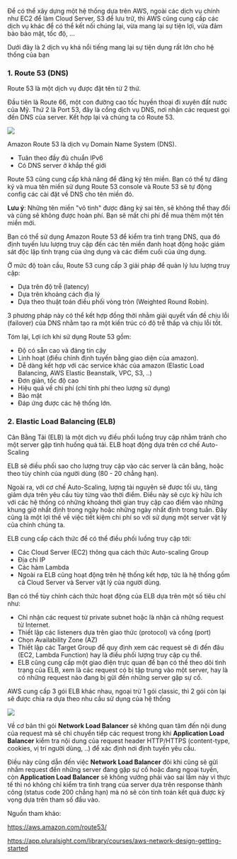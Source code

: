 Để có thể xây dựng một hệ thống dựa trên AWS, ngoài các dịch vụ chính như EC2 để làm Cloud Server, S3 để lưu trữ, thì AWS cũng cung cấp các dịch vụ khác để có thể kết nối chúng lại, vừa mang lại sự tiện lợi, vừa đảm bảo bảo mật, tốc độ, ...

Dưới đây là 2 dịch vụ khá nổi tiếng mang lại sự tiện dụng rất lớn cho hệ thống của bạn

### 1. Route 53 (DNS)

Route 53 là một dịch vụ được đặt tên từ 2 thứ. 

Đầu tiên là Route 66, một con đường cao tốc huyền thoại đi xuyên đất nước của Mỹ.
Thứ 2 là Port 53, đây là cổng dịch vụ DNS, nơi nhận các request gọi đến DNS của server.
Kết hợp lại và chúng ta có Route 53.

![](https://images.viblo.asia/2d477015-9da2-4856-973c-77cd437c6769.jpg)


Amazon Route 53 là dịch vụ Domain Name System (DNS).
- Tuân theo đầy đủ chuẩn IPv6
- Có DNS server ở khắp thế giới

Route 53 cũng cung cấp khả năng để đăng ký tên miền. Bạn có thể tự đăng ký và mua tên miền sử dụng Route 53 console và Route 53 sẽ tự động config các cài đặt về DNS cho tên miền đó.

**Lưu ý**: Những tên miền "vô tình" được đăng ký sai tên, sẽ không thể thay đổi và cũng sẽ không được hoàn phí. Bạn sẽ mất chi phí để mua thêm một tên miền mới.

Bạn có thể sử dụng Amazon Route 53 để kiểm tra tình trạng DNS, qua đó định tuyến lưu lượng truy cập đến các tên miền đanh hoạt động hoặc giám sát độc lập tình trạng của ứng dụng và các điểm cuối của ứng dụng.

Ở mức độ toàn cầu, Route 53 cung cấp 3 giải pháp để quản lý lưu lượng truy cập:
- Dựa trên độ trễ (latency)
- Dựa trên khoảng cách địa lý
- Dựa theo thuật toán điều phối vòng tròn (Weighted Round Robin).

3 phương pháp này có thể kết hợp đồng thời nhằm giải quyết vấn đề chịu lỗi (failover) của DNS nhằm tạo ra một kiến trúc có độ trễ thấp và chịu lỗi tốt.

Tóm lại, Lợi ích khi sử dụng Route 53 gồm:
- Độ có sẵn cao và đáng tin cậy
- Linh hoạt (điều chỉnh định tuyến bằng giao diện của amazon).
- Dễ dàng kết hợp với các service khác của amazon (Elastic Load Balancing, AWS Elastic Beanstalk, VPC, S3, ..)
- Đơn giản, tốc độ cao
- Hiệu quả về chi phí (chỉ tính phí theo lượng sử dụng)
- Bảo mật
- Đáp ứng được các hệ thống lớn.




### 2. Elastic Load Balancing (ELB)

Cân Bằng Tải (ELB) là một dịch vụ điều phối luồng truy cập nhằm tránh cho một server gặp tình huống quá tải. ELB hoạt động dựa trên cơ chế Auto-Scaling

ELB sẽ điều phối sao cho lượng truy cập vào các server là cân bằng, hoặc theo tùy chỉnh của người dùng (80 - 20 chẳng hạn). 

Ngoài ra, với cơ chế Auto-Scaling, lượng tài nguyên sẽ được tối ưu, tăng giảm dựa trên yêu cầu tùy từng vào thời điểm. Điều này sẽ cực kỳ hữu ích với các hệ thống có những khoảng thời gian truy cập cao điểm vào những khung giờ nhất định trong ngày hoặc những ngày nhất định trong tuần. Đây cũng là một lợi thế về việc tiết kiệm chi phí so với sử dụng một server vật lý của chính chúng ta.

ELB cung cấp cách thức để có thể điều phối luồng truy cập tới: 
- Các Cloud Server (EC2) thông qua cách thức Auto-scaling Group
- Địa chỉ IP
- Các hàm Lambda
- Ngoài ra ELB cũng hoạt động trên hệ thống kết hợp, tức là hệ thống gồm cả Cloud Server và Server vật lý của người dùng.

Bạn có thể tùy chỉnh cách thức hoạt động của ELB dựa trên một số tiêu chí như:

- Chỉ nhận các request từ private subnet hoặc là nhận cả những request từ Internet. 
- Thiết lập các listeners dựa trên giao thức (protocol) và cổng (port)
- Chọn Availability Zone (AZ)
- Thiết lập các Target Group để quy định xem các request sẽ đi đến đâu (EC2, Lambda Function) hay là điều phối lượng truy cập cụ thể.
- ELB cũng cung cấp một giao điện trực quan để bạn có thể theo dõi tình trạng của ELB, xem là các request có bị tập trung vào một server, hay là có những request nào đang bị gửi đến những server gặp sự cố.

AWS cung cấp 3 gói ELB khác nhau, ngoại trừ 1 gói classic, thì 2 gói còn lại sẽ được chia ra dựa theo nhu cầu sử dụng của hệ thống

![](https://images.viblo.asia/7cb4b77c-a422-4ef7-ab5e-23383bf22698.png)

Về cơ bản thì gói **Network Load Balancer** sẽ không quan tâm đến nội dung của request mà sẽ chỉ chuyển tiếp các request trong khi **Application Load Balancer** kiểm tra nội dung của request header HTTP/HTTPS (content-type, cookies, vị trí người dùng, ..) để xác định nơi định tuyến yêu cầu.

Điều này cũng dẫn đến việc **Network Load Balancer** đôi khi cũng sẽ gửi nhầm request đến những server đang gặp sự cố hoặc đang ngoại tuyến, còn **Application Load Balancer** sẽ không vướng phải vào sai lầm này vì thực tế thì nó không chỉ kiểm tra tình trạng của server dựa trên response thành công (status code 200 chẳng hạn) mà nó sẽ còn tính toán kết quả được kỳ vọng dựa trên tham số đầu vào.

Nguồn tham khảo:

https://aws.amazon.com/route53/

https://app.pluralsight.com/library/courses/aws-network-design-getting-started